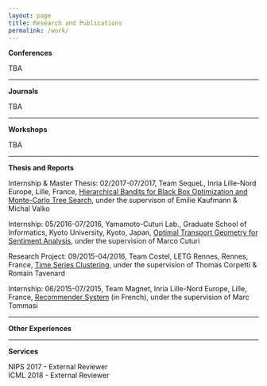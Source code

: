 ```yaml
---
layout: page
title: Research and Publications
permalink: /work/
---
```


<div>
  <B>Conferences</B>
</div>

<div>
  <p>TBA
  </p>
</div>

<hr />

<div>
  <B>Journals</B>
</div>

<div>
  <p>TBA
  </p>
</div>

<hr />

<div>
  <B>Workshops</B>
</div>

<div>
  <p>TBA
  </p>
</div>

<hr />

<div>
  <B>Thesis and Reports</B>
</div>

<div>
  <p>Internship & Master Thesis: 02/2017-07/2017, Team SequeL, Inria Lille-Nord Europe, Lille, France, <a href="/static/documents/bandits.pdf">Hierarchical Bandits for Black Box Optimization and Monte-Carlo Tree Search</a>, under the supervison of Emilie Kaufmann & Michal
    Valko
  </p>
</div>

<div>
  <p>Internship: 05/2016-07/2016, Yamamoto-Cuturi Lab., Graduate School of Informatics, Kyoto University, Kyoto, Japan, <a href="/static/documents/optimal_transport.pdf">Optimal Transport Geometry for Sentiment Analysis</a>, under the supervision of Marco
    Cuturi
  </p>
</div>

<div>
  <p>Research Project: 09/2015-04/2016, Team Costel, LETG Rennes, Rennes, France, <a href="/static/documents/time_series.pdf">Time Series Clustering</a>, under the supervision of Thomas Corpetti & Romain Tavenard
  </p>
</div>

<div>
  <p>Internship: 06/2015-07/2015, Team Magnet, Inria Lille-Nord Europe, Lille, France, <a href="/static/documents/recommender.pdf">Recommender System</a> (in French), under the supervision of Marc Tommasi</p>
</div>

<hr />

<div>
  <B>Other Experiences</B>
</div>

<hr />

<div>
  <B>Services</B>
</div>

<p>
  NIPS 2017 - External Reviewer<br> ICML 2018 - External Reviewer
</p>

